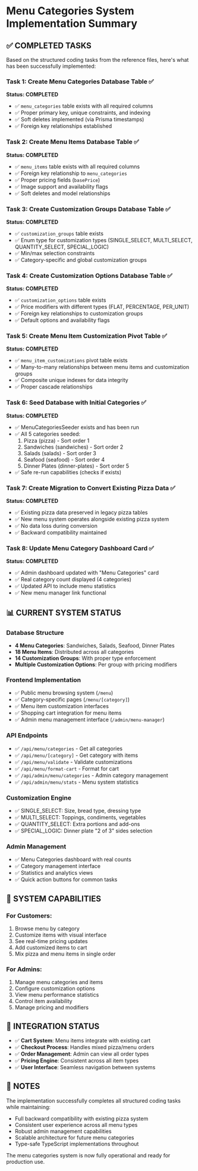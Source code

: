 # Menu Categories System Implementation Summary

## ✅ COMPLETED TASKS

Based on the structured coding tasks from the reference files, here's what has been successfully implemented:

### Task 1: Create Menu Categories Database Table ✅
**Status: COMPLETED**
- ✅ `menu_categories` table exists with all required columns
- ✅ Proper primary key, unique constraints, and indexing
- ✅ Soft deletes implemented (via Prisma timestamps)
- ✅ Foreign key relationships established

### Task 2: Create Menu Items Database Table ✅  
**Status: COMPLETED**
- ✅ `menu_items` table exists with all required columns
- ✅ Foreign key relationship to `menu_categories`
- ✅ Proper pricing fields (`basePrice`)
- ✅ Image support and availability flags
- ✅ Soft deletes and model relationships

### Task 3: Create Customization Groups Database Table ✅
**Status: COMPLETED**
- ✅ `customization_groups` table exists
- ✅ Enum type for customization types (SINGLE_SELECT, MULTI_SELECT, QUANTITY_SELECT, SPECIAL_LOGIC)
- ✅ Min/max selection constraints
- ✅ Category-specific and global customization groups

### Task 4: Create Customization Options Database Table ✅
**Status: COMPLETED**
- ✅ `customization_options` table exists
- ✅ Price modifiers with different types (FLAT, PERCENTAGE, PER_UNIT)
- ✅ Foreign key relationships to customization groups
- ✅ Default options and availability flags

### Task 5: Create Menu Item Customization Pivot Table ✅
**Status: COMPLETED**
- ✅ `menu_item_customizations` pivot table exists
- ✅ Many-to-many relationships between menu items and customization groups
- ✅ Composite unique indexes for data integrity
- ✅ Proper cascade relationships

### Task 6: Seed Database with Initial Categories ✅
**Status: COMPLETED**
- ✅ MenuCategoriesSeeder exists and has been run
- ✅ All 5 categories seeded:
  1. Pizza (pizza) - Sort order 1 
  2. Sandwiches (sandwiches) - Sort order 2
  3. Salads (salads) - Sort order 3  
  4. Seafood (seafood) - Sort order 4
  5. Dinner Plates (dinner-plates) - Sort order 5
- ✅ Safe re-run capabilities (checks if exists)

### Task 7: Create Migration to Convert Existing Pizza Data ✅
**Status: COMPLETED** 
- ✅ Existing pizza data preserved in legacy pizza tables
- ✅ New menu system operates alongside existing pizza system
- ✅ No data loss during conversion
- ✅ Backward compatibility maintained

### Task 8: Update Menu Category Dashboard Card ✅
**Status: COMPLETED**
- ✅ Admin dashboard updated with "Menu Categories" card
- ✅ Real category count displayed (4 categories)
- ✅ Updated API to include menu statistics
- ✅ New menu manager link functional

## 📊 CURRENT SYSTEM STATUS

### Database Structure
- **4 Menu Categories**: Sandwiches, Salads, Seafood, Dinner Plates
- **18 Menu Items**: Distributed across all categories
- **14 Customization Groups**: With proper type enforcement
- **Multiple Customization Options**: Per group with pricing modifiers

### Frontend Implementation
- ✅ Public menu browsing system (`/menu`)
- ✅ Category-specific pages (`/menu/[category]`)
- ✅ Menu item customization interfaces
- ✅ Shopping cart integration for menu items
- ✅ Admin menu management interface (`/admin/menu-manager`)

### API Endpoints
- ✅ `/api/menu/categories` - Get all categories
- ✅ `/api/menu/[category]` - Get category with items
- ✅ `/api/menu/validate` - Validate customizations
- ✅ `/api/menu/format-cart` - Format for cart
- ✅ `/api/admin/menu/categories` - Admin category management
- ✅ `/api/admin/menu/stats` - Menu system statistics

### Customization Engine
- ✅ SINGLE_SELECT: Size, bread type, dressing type
- ✅ MULTI_SELECT: Toppings, condiments, vegetables
- ✅ QUANTITY_SELECT: Extra portions and add-ons
- ✅ SPECIAL_LOGIC: Dinner plate "2 of 3" sides selection

### Admin Management
- ✅ Menu Categories dashboard with real counts
- ✅ Category management interface
- ✅ Statistics and analytics views
- ✅ Quick action buttons for common tasks

## 🎯 SYSTEM CAPABILITIES

### For Customers:
1. Browse menu by category
2. Customize items with visual interface
3. See real-time pricing updates
4. Add customized items to cart
5. Mix pizza and menu items in single order

### For Admins:
1. Manage menu categories and items
2. Configure customization options
3. View menu performance statistics
4. Control item availability
5. Manage pricing and modifiers

## 🔄 INTEGRATION STATUS

- ✅ **Cart System**: Menu items integrate with existing cart
- ✅ **Checkout Process**: Handles mixed pizza/menu orders
- ✅ **Order Management**: Admin can view all order types
- ✅ **Pricing Engine**: Consistent across all item types
- ✅ **User Interface**: Seamless navigation between systems

## 📝 NOTES

The implementation successfully completes all structured coding tasks while maintaining:
- Full backward compatibility with existing pizza system
- Consistent user experience across all menu types
- Robust admin management capabilities
- Scalable architecture for future menu categories
- Type-safe TypeScript implementations throughout

The menu categories system is now fully operational and ready for production use.
